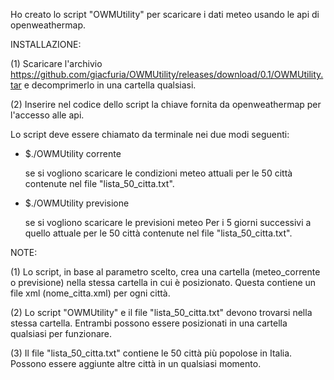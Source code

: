 Ho creato lo script "OWMUtility" per scaricare i dati meteo usando le api di openweathermap.

INSTALLAZIONE:

(1) Scaricare l'archivio https://github.com/giacfuria/OWMUtility/releases/download/0.1/OWMUtility.tar e decomprimerlo in una cartella qualsiasi.

(2) Inserire nel codice dello script la chiave fornita da openweathermap per l'accesso alle api.

Lo script deve essere chiamato da terminale nei due modi seguenti:

- $./OWMUtility corrente 
  
  se si vogliono scaricare le condizioni meteo
  attuali per le 50 città contenute nel file "lista_50_citta.txt".

- $./OWMUtility previsione
   
  se si vogliono scaricare le previsioni meteo
  Per i 5 giorni successivi a quello attuale per le 50 città contenute nel 
  file "lista_50_citta.txt".

NOTE:

(1) Lo script, in base al parametro scelto, crea una cartella (meteo_corrente o previsione) nella stessa cartella in cui è posizionato. Questa contiene un file xml (nome_citta.xml) per ogni città.

(2) Lo script "OWMUtility" e il file "lista_50_citta.txt" devono trovarsi nella stessa cartella. Entrambi possono essere posizionati in una cartella qualsiasi per funzionare. 

(3) Il file "lista_50_citta.txt" contiene le 50 città più popolose in Italia. Possono essere aggiunte altre città in un qualsiasi momento.
